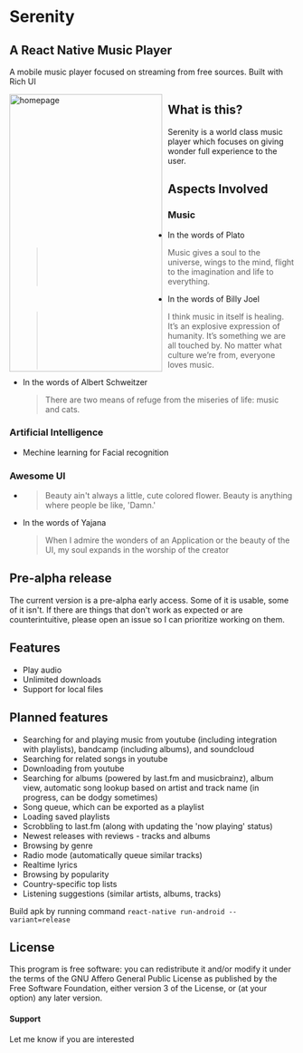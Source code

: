 

# Serenity
## A React Native Music Player

A mobile music player focused on streaming from free sources. Built with Rich UI

<img src="https://dl.dropboxusercontent.com/s/8fnqviwlsj2gefl/screenshot-2019-07-16_19.38.22.634.png?dl=0"
     alt="homepage"
     height="490" 
     width="270"
     style="float: left; margin-right: 10px;" />

## What is this?
Serenity is a world class music player which focuses on giving wonder full experience to the user.



## Aspects Involved

### Music 
- In the words of Plato
	> Music gives a soul to the universe, wings to the mind, flight to the imagination and life to everything. 

- In the words of Billy Joel
	> I think music in itself is healing. It’s an explosive expression of humanity. It’s something we are all touched by. No matter what culture we’re from, everyone loves music. 
	
- In the words of Albert Schweitzer
	> There are two means of refuge from the miseries of life: music and cats.

### Artificial Intelligence
- Mechine learning for Facial recognition

### Awesome UI
- > Beauty ain't always a little, cute colored flower. Beauty is anything where people be like, 'Damn.'
- In the words of Yajana  
    > When I admire the wonders of an Application or the beauty of the UI, my soul expands in the worship of the creator 



## Pre-alpha release
The current version is a pre-alpha early access. Some of it is usable, some of it isn't. If there are things that don't work as expected or are counterintuitive, please open an issue so I can prioritize working on them.


## Features
- Play audio 
- Unlimited downloads
- Support for local files

## Planned features
- Searching for and playing music from youtube (including integration with playlists), bandcamp (including albums), and soundcloud
- Searching for related songs in youtube
- Downloading from youtube
- Searching for albums (powered by last.fm and musicbrainz), album view, automatic song lookup based on artist and track name (in progress, can be dodgy sometimes)
- Song queue, which can be exported as a playlist
- Loading saved playlists
- Scrobbling to last.fm (along with updating the 'now playing' status)
- Newest releases with reviews - tracks and albums
- Browsing by genre
- Radio mode (automatically queue similar tracks)
- Realtime lyrics
- Browsing by popularity
- Country-specific top lists
- Listening suggestions (similar artists, albums, tracks)


Build apk by running command `react-native run-android --variant=release`

## License

This program is free software: you can redistribute it and/or modify it under the terms of the GNU Affero General Public License as published by the Free Software Foundation, either version 3 of the License, or (at your option) any later version.

#### Support 

Let me know if you are interested
